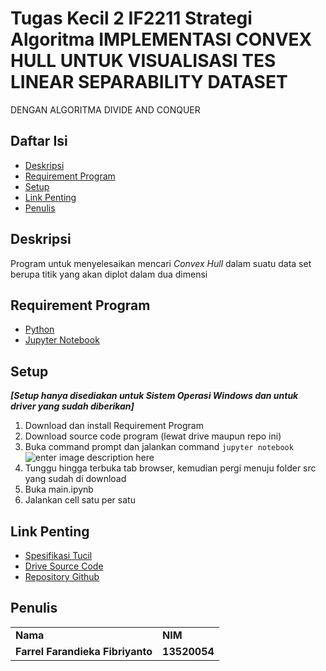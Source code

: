 # Tugas Kecil 2 IF2211 Strategi Algoritma IMPLEMENTASI CONVEX HULL UNTUK VISUALISASI TES LINEAR SEPARABILITY DATASET

DENGAN ALGORITMA DIVIDE AND CONQUER


## Daftar Isi
* [Deskripsi](#deskripsi)
* [Requirement Program](#requirement-program)
* [Setup](#setup)
* [Link Penting](#link-penting)
* [Penulis](#penulis)


## Deskripsi
Program untuk menyelesaikan mencari *Convex Hull* dalam suatu data set berupa titik yang akan diplot dalam dua dimensi

## Requirement Program
- [Python](https://www.python.org/) 
- [Jupyter Notebook](https://jupyter.org/)

## Setup
***[Setup hanya disediakan untuk Sistem Operasi Windows dan untuk driver yang sudah diberikan]***
1. Download dan install Requirement Program
2. Download source code program (lewat drive maupun repo ini)
3. Buka command prompt dan jalankan command `jupyter notebook`![enter image description here](https://media.discordapp.net/attachments/893484082275708980/946816144088645722/unknown.png)
4. Tunggu hingga terbuka tab browser, kemudian pergi menuju folder src yang sudah di download
5. Buka main.ipynb
6. Jalankan cell satu per satu
## Link Penting
- [Spesifikasi Tucil](https://informatika.stei.itb.ac.id/~rinaldi.munir/Stmik/2021-2022/Tugas-Kecil-2-(2022).pdf)
- [Drive Source Code](https://drive.google.com/drive/folders/1A7khD3xv-vTW5hvwQRuoHIWDvMhM8pBw?usp=sharing)
- [Repository Github](https://github.com/Noxira/convexhulldivnconq)
    
## Penulis
<table>
    <tr>
      <td><b>Nama</b></td>
      <td><b>NIM</b></td>
    </tr>
    <tr>
      <td><b>Farrel Farandieka Fibriyanto</b></td>
      <td><b>13520054</b></td>
    </tr>
    </tr>
</table>

